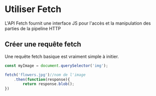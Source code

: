 # Utiliser Fetch

L'API Fetch fournit une interface JS pour l'accès et la manipulation des parties de la pipeline HTTP

## Créer une requête fetch

Une requête fetch basique est vraiment simple à initier.

````js
const myImage = document.querySelector('img');

fetch('flowers.jpg')//nom de l'image
	.then(function(response){
		return response.blob();
})